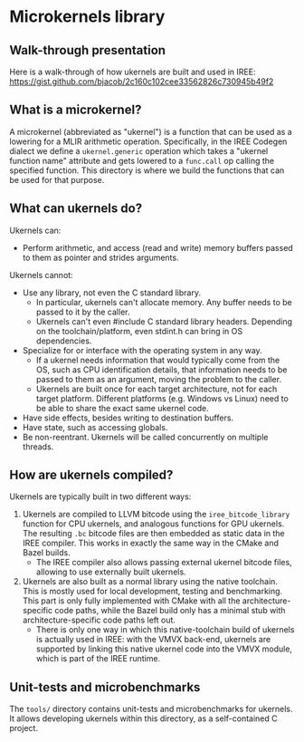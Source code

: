 # Microkernels library

## Walk-through presentation

Here is a walk-through of how ukernels are built and used in IREE:
https://gist.github.com/bjacob/2c160c102cee33562826c730945b49f2

## What is a microkernel?

A microkernel (abbreviated as "ukernel") is a function that can be used as a lowering for a MLIR arithmetic operation. Specifically, in the IREE Codegen dialect we define a `ukernel.generic` operation which takes a "ukernel function name" attribute and gets lowered to a `func.call` op calling the specified function. This directory is where we build the functions that can be used for that purpose.

## What can ukernels do?

Ukernels can:
* Perform arithmetic, and access (read and write) memory buffers passed to them as pointer and strides arguments.

Ukernels cannot:
* Use any library, not even the C standard library.
  * In particular, ukernels can't allocate memory. Any buffer needs to be passed to it by the caller.
  * Ukernels can't even #include C standard library headers. Depending on the toolchain/platform, even stdint.h can bring in OS dependencies.
* Specialize for or interface with the operating system in any way.
  * If a ukernel needs information that would typically come from the OS, such as CPU identification details, that information needs to be passed to them as an argument, moving the problem to the caller.
  * Ukernels are built once for each target architecture, not for each target platform. Different platforms (e.g. Windows vs Linux) need to be able to share the exact same ukernel code.
* Have side effects, besides writing to destination buffers.
* Have state, such as accessing globals.
* Be non-reentrant. Ukernels will be called concurrently on multiple threads.

## How are ukernels compiled?

Ukernels are typically built in two different ways:
1. Ukernels are compiled to LLVM bitcode using the `iree_bitcode_library` function for CPU ukernels, and analogous functions for GPU ukernels. The resulting `.bc` bitcode files are then embedded as static data in the IREE compiler. This works in exactly the same way in the CMake and Bazel builds.
    * The IREE compiler also allows passing external ukernel bitcode files, allowing to use externally built ukernels.
2. Ukernels are also built as a normal library using the native toolchain. This is mostly used for local development, testing and benchmarking. This part is only fully implemented with CMake with all the architecture-specific code paths, while the Bazel build only has a minimal stub with architecture-specific code paths left out.
    * There is only one way in which this native-toolchain build of ukernels is actually used in IREE: with the VMVX back-end, ukernels are supported by linking this native ukernel code into the VMVX module, which is part of the IREE runtime.

## Unit-tests and microbenchmarks

The `tools/` directory contains unit-tests and microbenchmarks for ukernels. It allows developing ukernels within this directory, as a self-contained C project.

